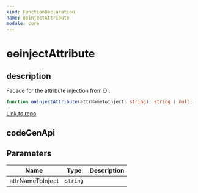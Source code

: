 ```yaml
---
kind: FunctionDeclaration
name: ɵɵinjectAttribute
module: core
---
```


# ɵɵinjectAttribute

## description

Facade for the attribute injection from DI.

```ts
function ɵɵinjectAttribute(attrNameToInject: string): string | null;
```

[Link to repo](https://github.com/timdeschryver/angular/blob/master/packages/core/src/render3/instructions/di.ts#L57-L59)

## codeGenApi

## Parameters

| Name             | Type     | Description |
| ---------------- | -------- | ----------- |
| attrNameToInject | `string` |             |

